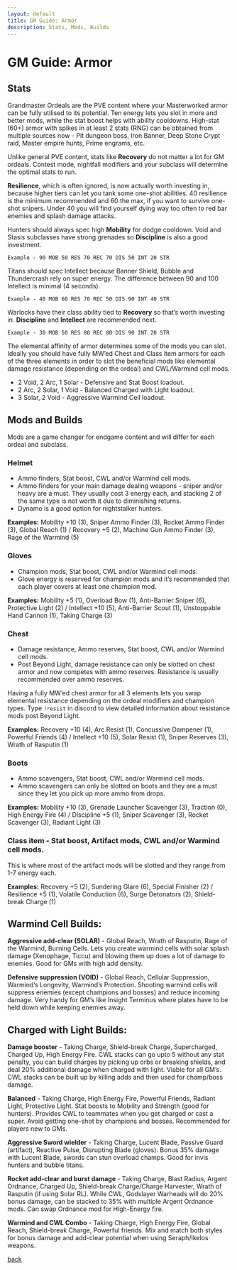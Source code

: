 ```yaml
---
layout: default
title: GM Guide: Armor
description: Stats, Mods, Builds
---
```


# GM Guide: Armor
## Stats

Grandmaster Ordeals are the PVE content where your Masterworked armor can be fully utilised to its potential. Ten energy lets you slot in more and better mods, while the stat boost helps with ability cooldowns. High-stat (60+) armor with spikes in at least 2 stats (RNG) can be obtained from multiple sources now - Pit dungeon boss, Iron Banner, Deep Stone Crypt raid, Master empire hunts, Prime engrams, etc.

Unlike general PVE content, stats like **Recovery** do not matter a lot for GM ordeals. Contest mode, nightfall modifiers and your subclass will determine the optimal stats to run.

**Resilience**, which is often ignored, is now actually worth investing in, because higher tiers can let you tank some one-shot abilities. 40 resilience is the minimum recommended and 60 the max, if you want to survive one-shot snipers. Under 40 you will find yourself dying way too often to red bar enemies and splash damage attacks.

Hunters should always spec high **Mobility** for dodge cooldown. Void and Stasis subclasses have strong grenades so **Discipline** is also a good investment.

```Example - 90 MOB 50 RES 70 REC 70 DIS 50 INT 20 STR```

Titans should spec Intellect because Banner Shield, Bubble and Thundercrash rely on super energy. The difference between 90 and 100 Intellect is minimal (4 seconds).

```Example - 40 MOB 60 RES 70 REC 50 DIS 90 INT 40 STR```

Warlocks have their class ability tied to **Recovery** so that’s worth investing in. **Discipline** and **Intellect** are recommended next.

```Example - 30 MOB 50 RES 80 REC 80 DIS 90 INT 20 STR```

The elemental affinity of armor determines some of the mods you can slot. Ideally you should have fully MW’ed Chest and Class item armors for each of the three elements in order to slot the beneficial mods like elemental damage resistance (depending on the ordeal) and CWL/Warmind cell mods.

- 2 Void, 2 Arc, 1 Solar - Defensive and Stat Boost loadout.
- 2 Arc, 2 Solar, 1 Void - Balanced Charged with Light loadout.
- 3 Solar, 2 Void - Aggressive Warmind Cell loadout.

## Mods and Builds

Mods are a game changer for endgame content and will differ for each ordeal and subclass.

### Helmet

- Ammo finders, Stat boost, CWL and/or Warmind cell mods.
- Ammo finders for your main damage dealing weapons - sniper and/or heavy are a must. They usually cost 3 energy each, and stacking 2 of the same type is not worth it due to diminishing returns.
- Dynamo is a good option for nightstalker hunters.

**Examples:**
Mobility +10 (3), Sniper Ammo Finder (3), Rocket Ammo Finder (3), Global Reach (1) / 
Recovery +5 (2), Machine Gun Ammo Finder (3), Rage of the Warmind (5)

### Gloves

- Champion mods, Stat boost, CWL and/or Warmind cell mods.
- Glove energy is reserved for champion mods and it’s recommended that each player covers at least one champion mod.

**Examples:**
Mobility +5 (1), Overload Bow (1), Anti-Barrier Sniper (6), Protective Light (2) / 
Intellect +10 (5), Anti-Barrier Scout (1), Unstoppable Hand Cannon (1), Taking Charge (3)

### Chest

- Damage resistance, Ammo reserves, Stat boost, CWL and/or Warmind cell mods.
- Post Beyond Light, damage resistance can only be slotted on chest armor and now competes with ammo reserves. Resistance is usually recommended over ammo reserves.

Having a fully MW’ed chest armor for all 3 elements lets you swap elemental resistance depending on the ordeal modifiers and champion types. Type `!resist` in discord to view detailed information about resistance mods post Beyond Light.

**Examples:**
Recovery +10 (4), Arc Resist (1), Concussive Dampener (1), Powerful Friends (4) / 
Intellect +10 (5), Solar Resist (1), Sniper Reserves (3), Wrath of Rasputin (1)   

### Boots

- Ammo scavengers, Stat boost, CWL and/or Warmind cell mods.
- Ammo scavengers can only be slotted on boots and they are a must since they let you pick up more ammo from drops.

**Examples:**
Mobility +10 (3), Grenade Launcher Scavenger (3), Traction (0), High Energy Fire (4) / 
Discipline +5 (1), Sniper Scavenger (3), Rocket Scavenger (3), Radiant Light (3)

### Class item - Stat boost, Artifact mods, CWL and/or Warmind cell mods.
This is where most of the artifact mods will be slotted and they range from 1-7 energy each.

**Examples:**
Recovery +5 (2), Sundering Glare (6), Special Finisher (2) / 
Resilience +5 (1), Volatile Conduction (6), Surge Detonators (2), Shield-break Charge (1)


## Warmind Cell Builds:

**Aggressive add-clear (SOLAR)** - Global Reach, Wrath of Rasputin, Rage of the Warmind, Burning Cells. Lets you create warmind cells with solar splash damage (Xenophage, Ticcu) and blowing them up does a lot of damage to enemies. Good for GMs with high add density.

**Defensive suppression (VOID)** - Global Reach, Cellular Suppression, Warmind’s Longevity, Warmind’s Protection. Shooting warmind cells will suppress enemies (except champions and bosses) and reduce incoming damage. Very handy for GM’s like Insight Terminus where plates have to be held down while keeping enemies away.


## Charged with Light Builds:

**Damage booster** - Taking Charge, Shield-break Charge, Supercharged, Charged Up, High Energy Fire. CWL stacks can go upto 5 without any stat penalty, you can build charges by picking up orbs or breaking shields, and deal 20% additional damage when charged with light. Viable for all GM’s. CWL stacks can be built up by killing adds and then used for champ/boss damage.

**Balanced** - Taking Charge, High Energy Fire, Powerful Friends, Radiant Light, Protective Light. Stat boosts to Mobility and Strength (good for hunters). Provides CWL to teammates when you get charged or cast a super. Avoid getting one-shot by champions and bosses. Recommended for players new to GMs.

**Aggressive Sword wielder** - Taking Charge, Lucent Blade, Passive Guard (artifact), Reactive Pulse, Disrupting Blade (gloves). Bonus 35% damage with Lucent Blade, swords can stun overload champs. Good for invis hunters and bubble titans.

**Rocket add-clear and burst damage** - Taking Charge, Blast Radius, Argent Ordnance, Charged Up, Shield-break Charge/Charge Harvester, Wrath of Rasputin (if using Solar RL). While CWL, Godslayer Warheads will do 20% bonus damage, can be stacked to 35% with multiple Argent Ordnance mods. Can swap Ordnance mod for High-Energy fire.

**Warmind and CWL Combo** - Taking Charge, High Energy Fire, Global Reach, Shield-break Charge, Powerful friends. Mix and match both styles for bonus damage and add-clear potential when using Seraph/Ikelos weapons.

[back](https://grandmaster-nf.github.io/)
